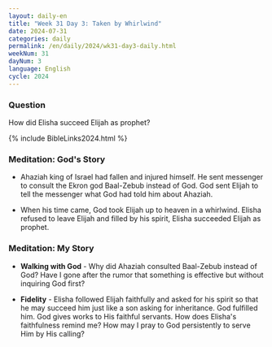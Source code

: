 ```yaml
---
layout: daily-en
title: "Week 31 Day 3: Taken by Whirlwind"
date: 2024-07-31
categories: daily
permalink: /en/daily/2024/wk31-day3-daily.html
weekNum: 31
dayNum: 3
language: English
cycle: 2024
---
```

### Question     
How did Elisha succeed Elijah as prophet?

{% include BibleLinks2024.html %} 

### Meditation: God's Story   
+ Ahaziah king of Israel had fallen and injured himself. He sent messenger to consult the Ekron god Baal-Zebub instead of God. God sent Elijah to tell the messenger what God had told him about Ahaziah. 

+ When his time came, God took Elijah up to heaven in a whirlwind. Elisha refused to leave Elijah and filled by his spirit, Elisha succeeded Elijah as prophet. 

### Meditation: My Story   
+ **Walking with God** - Why did Ahaziah consulted Baal-Zebub instead of God? Have I gone after the rumor that something is effective but without inquiring God first? 

+ **Fidelity** - Elisha followed Elijah faithfully and asked for his spirit so that he may succeed him just like a son asking for inheritance. God fulfilled him. God gives works to His faithful servants. How does Elisha's faithfulness remind me? How may I pray to God persistently to serve Him by His calling? 
